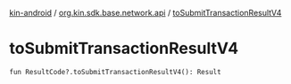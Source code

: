 [kin-android](../index.md) / [org.kin.sdk.base.network.api](index.md) / [toSubmitTransactionResultV4](./to-submit-transaction-result-v4.md)

# toSubmitTransactionResultV4

`fun ResultCode?.toSubmitTransactionResultV4(): Result`